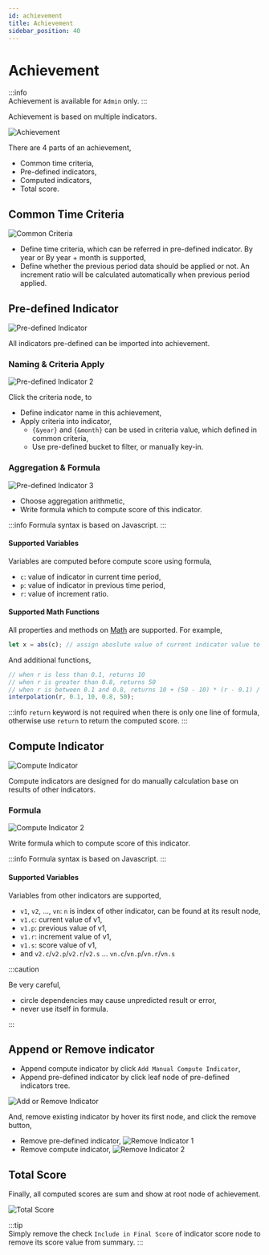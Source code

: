 ```yaml
---
id: achievement
title: Achievement  
sidebar_position: 40
---
```


# Achievement

:::info  
Achievement is available for `Admin` only.
:::

Achievement is based on multiple indicators.

![Achievement](images/achievement.png)

There are 4 parts of an achievement,

- Common time criteria,
- Pre-defined indicators,
- Computed indicators,
- Total score.

## Common Time Criteria

![Common Criteria](images/achievement-common-criteria.png)

- Define time criteria, which can be referred in pre-defined indicator. By year or By year + month is supported,
- Define whether the previous period data should be applied or not. An increment ratio will be calculated automatically when previous period
  applied.

## Pre-defined Indicator

![Pre-defined Indicator](images/achievement-predefined-indicator.png)

All indicators pre-defined can be imported into achievement.

### Naming & Criteria Apply

![Pre-defined Indicator 2](images/achievement-predefined-indicator-2.png)

Click the criteria node, to

- Define indicator name in this achievement,
- Apply criteria into indicator,
	- `{&year}` and `{&month}` can be used in criteria value, which defined in common criteria,
	- Use pre-defined bucket to filter, or manually key-in.

### Aggregation & Formula

![Pre-defined Indicator 3](images/achievement-predefined-indicator-3.png)

- Choose aggregation arithmetic,
- Write formula which to compute score of this indicator.

:::info
Formula syntax is based on Javascript.
:::

#### Supported Variables

Variables are computed before compute score using formula,

- `c`: value of indicator in current time period,
- `p`: value of indicator in previous time period,
- `r`: value of increment ratio.

#### Supported Math Functions

All properties and methods on [Math](https://developer.mozilla.org/en-US/docs/Web/JavaScript/Reference/Global_Objects/Math) are supported.
For example,

```javascript
let x = abs(c); // assign aboslute value of current indicator value to variable x
```

And additional functions,

```javascript
// when r is less than 0.1, returns 10
// when r is greater than 0.8, returns 50
// when r is between 0.1 and 0.8, returns 10 + (50 - 10) * (r - 0.1) / (0.8 - 0.1)
interpolation(r, 0.1, 10, 0.8, 50); 
```

:::info
`return` keyword is not required when there is only one line of formula, otherwise use `return` to return the computed score.
:::

## Compute Indicator

![Compute Indicator](images/achievement-compute-indicator.png)

Compute indicators are designed for do manually calculation base on results of other indicators.

### Formula

![Compute Indicator 2](images/achievement-compute-indicator-2.png)

Write formula which to compute score of this indicator.

:::info
Formula syntax is based on Javascript.
:::

#### Supported Variables

Variables from other indicators are supported,

- `v1`, `v2`, ..., `vn`: `n` is index of other indicator, can be found at its result node,
- `v1.c`: current value of v1,
- `v1.p`: previous value of v1,
- `v1.r`: increment value of v1,
- `v1.s`: score value of v1,
- and `v2.c`/`v2.p`/`v2.r`/`v2.s` ... `vn.c`/`vn.p`/`vn.r`/`vn.s`

:::caution

Be very careful,

- circle dependencies may cause unpredicted result or error,
- never use itself in formula.

:::

## Append or Remove indicator

- Append compute indicator by click `Add Manual Compute Indicator`,
- Append pre-defined indicator by click leaf node of pre-defined indicators tree.

![Add or Remove Indicator](images/achievement-indicator-add-remove.png)

And, remove existing indicator by hover its first node, and click the remove button,

- Remove pre-defined indicator,
  ![Remove Indicator 1](images/achievement-remove-indicator-1.png)
- Remove compute indicator,
  ![Remove Indicator 2](images/achievement-remove-indicator-2.png)

## Total Score

Finally, all computed scores are sum and show at root node of achievement.

![Total Score](images/achievement-total-score.png)

:::tip  
Simply remove the check `Include in Final Score` of indicator score node to remove its score value from summary. 
:::